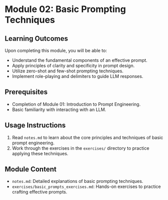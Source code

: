 # Module 02: Basic Prompting Techniques

## Learning Outcomes

Upon completing this module, you will be able to:

*   Understand the fundamental components of an effective prompt.
*   Apply principles of clarity and specificity in prompt design.
*   Utilize zero-shot and few-shot prompting techniques.
*   Implement role-playing and delimiters to guide LLM responses.

## Prerequisites

*   Completion of Module 01: Introduction to Prompt Engineering.
*   Basic familiarity with interacting with an LLM.

## Usage Instructions

1.  Read `notes.md` to learn about the core principles and techniques of basic prompt engineering.
2.  Work through the exercises in the `exercises/` directory to practice applying these techniques.

## Module Content

*   `notes.md`: Detailed explanations of basic prompting techniques.
*   `exercises/basic_prompts_exercises.md`: Hands-on exercises to practice crafting effective prompts.


